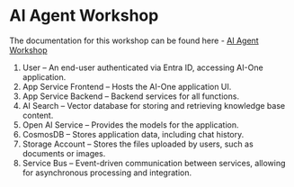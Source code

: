 # AI Agent Workshop

The documentation for this workshop can be found here - [AI Agent Workshop](https://binarytrails-ai.github.io/aiagent-workshop/)

1. User – An end-user authenticated via Entra ID, accessing AI-One application.
2. App Service Frontend – Hosts the AI-One application UI.
3. App Service Backend – Backend services for all functions.
4. AI Search – Vector database for storing and retrieving knowledge base content.
5. Open AI Service – Provides the models for the application.
6. CosmosDB – Stores application data, including chat history.
7. Storage Account – Stores the files uploaded by users, such as documents or images.
8. Service Bus – Event-driven communication between services, allowing for asynchronous processing and integration.